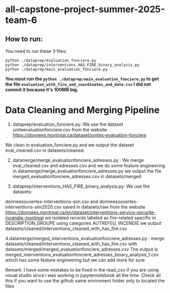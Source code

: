

# all-capstone-project-summer-2025-team-6

## How to run:
You need to run these 3 files:

```commandline
python ./dataprep/evaluation_fonciere.py
python ./dataprep/interventions_HAS_FIRE_binary_analysis.py
python ./dataprep/main_evaluation_fonciere.py
```

**You must run the `python ./dataprep/main_evaluation_fonciere.py` to get the file `evaluation_with_fire_and_coordinates_and_date.csv`
I did not commit it because it's 100MB big.**
# Data Cleaning and Merging Pipeline




1. dataprep/evaluation_fonciere.py:  We use the dataset uniteevaluationfonciere.csv from the website https://donnees.montreal.ca/dataset/unites-evaluation-fonciere 

We clean in evaluation_fonciere.py and we output the dataset eval_cleaned.csv in datasets/cleaned.

2. datamerge/merge_evaluationfonciere_adresses.py : We merge eval_cleaned.csv and adresses.csv and we do some feature engineering in datamerge/merge_evaluationfonciere_adresses.py we output the file merged_evaluationfonciere_adresses.csv  in datasets/merged

 

3. dataprep/interventions_HAS_FIRE_binary_analysis.py:        We use the datasets:

donneesouvertes-interventions-sim.csv and donneesouvertes-interventions-sim2020.csv saved in datasets/raw from the website https://donnees.montreal.ca/en/dataset/interventions-service-securite-incendie-montreal    we isolated records labeled as fire-related specific  in DESCRIPTION_GROUPE using categories AUTREFEU, INCENDIE   we output datasets/cleaned/interventions_cleaned_with_has_fire.csv

4.datamerge/merged_interventions_evaluationfonciere_adresses.py  : merge  datasets/cleaned/interventions_cleaned_with_has_fire.csv  with datasets/merged/merged_evaluationfonciere_adresses.csv    The output is merged_interventions_evaluationfonciere_adresses_binary_analysis_1.csv  which has some feature engineering but we can add more for sure



Remark: I have some mistakes to be fixed in the read_csv if you are using visual studio since i was working in jupyternotebook all the time. Check all this if you want to use the github same enviroment folder only to located the files
